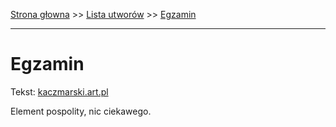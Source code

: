 [Strona głowna](../index.md) >> [Lista utworów](../list.md) >> [Egzamin](143.md)

---

# Egzamin

Tekst: [kaczmarski.art.pl](https://www.kaczmarski.art.pl/tworczosc/wiersze/egzamin/)

Element pospolity, nic ciekawego.